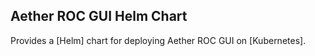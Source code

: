 ## Aether ROC GUI Helm Chart

Provides a [Helm] chart for deploying Aether ROC GUI on [Kubernetes].
